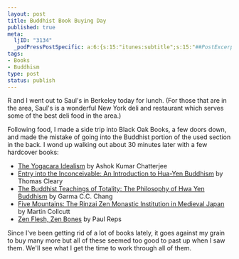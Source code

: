 ```yaml
--- 
layout: post
title: Buddhist Book Buying Day
published: true
meta: 
  ljID: "3134"
  _podPressPostSpecific: a:6:{s:15:"itunes:subtitle";s:15:"##PostExcerpt##";s:14:"itunes:summary";s:15:"##PostExcerpt##";s:15:"itunes:keywords";s:17:"##WordPressCats##";s:13:"itunes:author";s:10:"##Global##";s:15:"itunes:explicit";s:7:"Default";s:12:"itunes:block";s:7:"Default";}
tags: 
- Books
- Buddhism
type: post
status: publish
---
```

R and I went out to Saul's in Berkeley today for lunch. (For those that are in the area, Saul's is a wonderful New York deli and restaurant which serves some of the best deli food in the area.)

Following food, I made a side trip into Black Oak Books, a few doors down, and made the mistake of going into the Buddhist portion of the used section in the back. I wond up walking out about 30 minutes later with a few hardcover books:
<ul>
	<li><a href="http://www.amazon.com/Yogacara-Idealism-1987-K-Chatterjee/dp/8120803159/">The Yogacara Idealism</a> by Ashok Kumar Chatterjee</li>
	<li><a href="http://www.amazon.com/Entry-into-Inconceivable-Introduction-Buddhism/dp/0824816978/">Entry into the Inconceivable: An Introduction to Hua-Yen Buddhism</a> by Thomas Cleary</li>
	<li><a href="http://www.amazon.com/Buddhist-Teaching-Totality-Philosophy-Buddhism/dp/0271011793/">The Buddhist Teachings of Totality: The Philosophy of Hwa Yen Buddhism</a> by Garma C.C. Chang</li>
	<li><a href="http://www.amazon.com/Five-Mountains-Monastic-Institution-Monographs/dp/0674304985">Five Mountains: The Rinzai Zen Monastic Institution in Medieval Japan</a> by Martin Collcutt</li>
	<li><a href="http://www.amazon.com/Zen-Flesh-Bones-Collection-Writings/dp/0804831866">Zen Flesh, Zen Bones</a> by Paul Reps</li>
</ul>
Since I've been getting rid of a lot of books lately, it goes against my grain to buy many more but all of these seemed too good to past up when I saw them. We'll see what I get the time to work through all of them.
